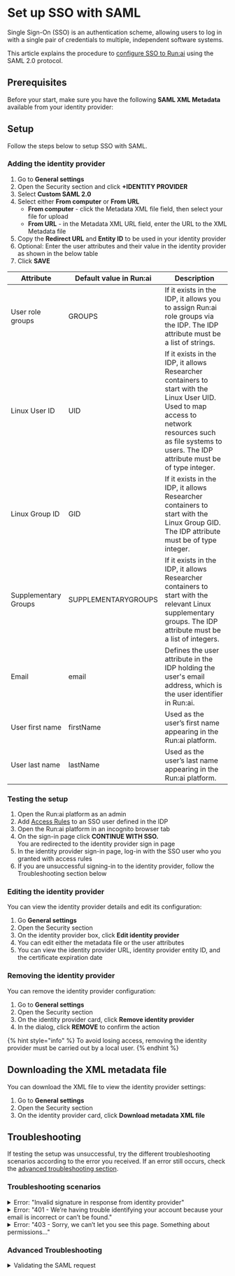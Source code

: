 # Set up SSO with SAML

Single Sign-On (SSO) is an authentication scheme, allowing users to log in with a single pair of credentials to multiple, independent software systems.

This article explains the procedure to [configure SSO to Run:ai](../../../saas/authentication-and-authorization/authentication-and-authorization.md#single-sign-on-sso) using the SAML 2.0 protocol.

## Prerequisites

Before your start, make sure you have the following **SAML XML Metadata** available from your identity provider:

## Setup

Follow the steps below to setup SSO with SAML.

### Adding the identity provider

1. Go to **General settings**
2. Open the Security section and click **+IDENTITY PROVIDER**
3. Select **Custom SAML 2.0**
4. Select either **From computer** or **From URL**
   * **From computer** - click the Metadata XML file field, then select your file for upload
   * **From URL** - in the Metadata XML URL field, enter the URL to the XML Metadata file
5. Copy the **Redirect URL** and **Entity ID** to be used in your identity provider
6. Optional: Enter the user attributes and their value in the identity provider as shown in the below table
7. Click **SAVE**

| Attribute            | Default value in Run:ai | Description                                                                                                                                                                                                  |
| -------------------- | ----------------------- | ------------------------------------------------------------------------------------------------------------------------------------------------------------------------------------------------------------ |
| User role groups     | GROUPS                  | If it exists in the IDP, it allows you to assign Run:ai role groups via the IDP. The IDP attribute must be a list of strings.                                                                                |
| Linux User ID        | UID                     | If it exists in the IDP, it allows Researcher containers to start with the Linux User UID. Used to map access to network resources such as file systems to users. The IDP attribute must be of type integer. |
| Linux Group ID       | GID                     | If it exists in the IDP, it allows Researcher containers to start with the Linux Group GID. The IDP attribute must be of type integer.                                                                       |
| Supplementary Groups | SUPPLEMENTARYGROUPS     | If it exists in the IDP, it allows Researcher containers to start with the relevant Linux supplementary groups. The IDP attribute must be a list of integers.                                                |
| Email                | email                   | Defines the user attribute in the IDP holding the user's email address, which is the user identifier in Run:ai.                                                                                              |
| User first name      | firstName               | Used as the user’s first name appearing in the Run:ai platform.                                                                                                                                              |
| User last name       | lastName                | Used as the user’s last name appearing in the Run:ai platform.                                                                                                                                               |

### Testing the setup

1. Open the Run:ai platform as an admin
2. Add [Access Rules](../accessrules.md) to an SSO user defined in the IDP
3. Open the Run:ai platform in an incognito browser tab
4. On the sign-in page click **CONTINUE WITH SSO.**\
   You are redirected to the identity provider sign in page
5. In the identity provider sign-in page, log-in with the SSO user who you granted with access rules
6. If you are unsuccessful signing-in to the identity provider, follow the Troubleshooting section below

### Editing the identity provider

You can view the identity provider details and edit its configuration:

1. Go **General settings**
2. Open the Security section
3. On the identity provider box, click **Edit identity provider**
4. You can edit either the metadata file or the user attributes
5. You can view the identity provider URL, identity provider entity ID, and the certificate expiration date

### Removing the identity provider

You can remove the identity provider configuration:

1. Go to **General settings**
2. Open the Security section
3. On the identity provider card, click **Remove identity provider**
4. In the dialog, click **REMOVE** to confirm the action

{% hint style="info" %}
To avoid losing access, removing the identity provider must be carried out by a local user.
{% endhint %}

## Downloading the XML metadata file

You can download the XML file to view the identity provider settings:

1. Go to **General settings**
2. Open the Security section
3. On the identity provider card, click **Download metadata XML file**

## Troubleshooting

If testing the setup was unsuccessful, try the different troubleshooting scenarios according to the error you received. If an error still occurs, check the [advanced troubleshooting section](saml.md#advanced-troubleshooting).

### Troubleshooting scenarios

<details>

<summary>Error: "Invalid signature in response from identity provider"</summary>

**Description**: After trying to log-in, the following message is received in the RunLai log-in page.

**Mitigation:**

1. Go to the Tools & Settings menu
2. Click **General**
3. Open the Security section
4. In the identity provider box, check for a "Certificate expired” error
5. If it is expired, update the SAML metadata file to include a valid certificate

</details>

<details>

<summary>Error: "401 - We’re having trouble identifying your account because your email is incorrect or can’t be found."</summary>

**Description:** Authentication failed because email attribute was not found.

**Mitigation**: Validate the user’s email attribute is mapped correctly

</details>

<details>

<summary>Error: "403 - Sorry, we can’t let you see this page. Something about permissions…"</summary>

**Description:** The authenticated user is missing permissions

**Mitigation**:

1. Validate either the user or its related group/s are assigned with [access rules](../accessrules.md)
2. Validate the user’s groups attribute is mapped correctly

**Advanced:**

1. Open the Chrome DevTools: Right-click on page → Inspect → Console tab
2. Run the following command to retrieve and paste the user’s token: `localStorage.token;`
3. Paste in [https://jwt.io](https://jwt.io)
4. Under the Payload section validate the values of the user’s attributes

</details>

### Advanced Troubleshooting

<details>

<summary>Validating the SAML request</summary>

The SAML login flow can be separated into two parts:

* Run:ai redirects to the IDP for log-ins using a SAML Request
* On successful log-in, the IDP redirects back to Run:ai with a SAML Response

Validate the SAML Request to ensure the SAML flow works as expected:

1. Go to the Run:ai login screen
2. Open the Chrome Network inspector: Right-click → Inspect on the page → Network tab
3. On the sign-in page click CONTINUE WITH SSO.
4. Once redirected to the Identity Provider, search in the Chrome network inspector for an HTTP request showing the SAML Request. Depending on the IDP url, this would be a request to the IDP domain name. For example, `accounts.google.com/idp?1234`.
5. When found, go to the Payload tab and copy the value of the SAML Request
6. Paste the value into a SAML decoder (e.g. [https://www.samltool.com/decode.php](https://www.samltool.com/decode.php))
7. Validate the request:
   * The content of the `<saml:Issuer>` tag is the same as `Entity ID` given when [adding the identity provider](saml.md#adding-the-identity-provider)
   * The content of the `AssertionConsumerServiceURL` is the same as the `Redirect URI` given when [adding the identity provider](saml.md#adding-the-identity-provider)
8. Validate the response:
   * The user email under the `<saml2:Subject>` tag is the same as the logged-in user
   * Make sure that under the `<saml2:AttributeStatement>` tag, there is an Attribute named `email` (lowercase). This attribute is mandatory.
   * If other, optional user attributes (`groups`, `firstName`, `lastName`, `uid`, `gid`) are mapped make sure they also exist under `<saml2:AttributeStatement>` along with their respective values.

</details>
